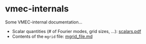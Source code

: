 # vmec-internals
Some VMEC-internal documentation...

* Scalar quantities (# of Fourier modes, grid sizes, ...): [scalars.pdf](https://github.com/jonathanschilling/vmec-internals/blob/master/scalars.pdf)
* Contents of the `mgrid` file: [mgrid_file.md](https://github.com/jonathanschilling/vmec-internals/blob/master/mgrid_file.md)

